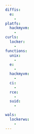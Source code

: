 ```yaml
---
diffis:
  e:
    -
platfs:
  hackmyvm:
    -
curls:
  locker:
    -
functions:
  unix:
    -
  e:
    -
  hackmyvm:
    -
  ci:
    -
  rce:
    -
  suid:
    -

wals:
  lockerwu:
    -
---
```

